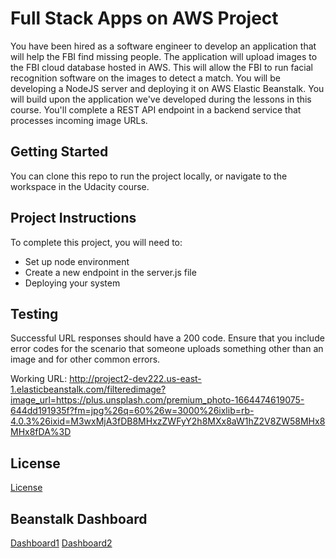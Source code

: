 # Full Stack Apps on AWS Project

You have been hired as a software engineer to develop an application that will help the FBI find missing people.  The application will upload images to the FBI cloud database hosted in AWS. This will allow the FBI to run facial recognition software on the images to detect a match. You will be developing a NodeJS server and deploying it on AWS Elastic Beanstalk. 
You will build upon the application we've developed during the lessons in this course. You'll complete a REST API endpoint in a backend service that processes incoming image URLs.

## Getting Started

You can clone this repo to run the project locally, or navigate to the workspace in the Udacity course.

## Project Instructions

To complete this project, you will need to:

* Set up node environment
* Create a new endpoint in the server.js file
* Deploying your system

## Testing

Successful URL responses should have a 200 code. Ensure that you include error codes for the scenario that someone uploads something other than an image and for other common errors.

Working URL: http://project2-dev222.us-east-1.elasticbeanstalk.com/filteredimage?image_url=https://plus.unsplash.com/premium_photo-1664474619075-644dd191935f?fm=jpg%26q=60%26w=3000%26ixlib=rb-4.0.3%26ixid=M3wxMjA3fDB8MHxzZWFyY2h8MXx8aW1hZ2V8ZW58MHx8MHx8fDA%3D

## License

[License](LICENSE.txt)

## Beanstalk Dashboard

[Dashboard1](Dashboard1.png)
[Dashboard2](Dashboard2.png)